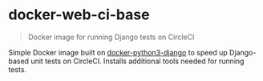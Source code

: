 # docker-web-ci-base

> Docker image for running Django tests on CircleCI

Simple Docker image built on [docker-python3-django](https://github.com/showpass/docker-python3-django) to speed up
Django-based unit tests on CircleCI. Installs additional tools needed for running tests. 
